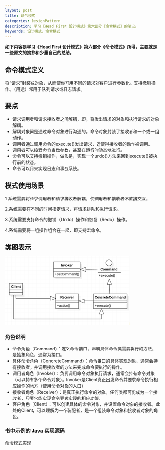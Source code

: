 ```yaml
---
layout: post
title: 命令模式
categories: DesignPattern
description: 学习《Head First 设计模式》第六部分《命令模式》的笔记。
keywords: 设计模式，命令模式
---
```


**如下内容是学习《Head First 设计模式》第六部分《命令模式》所得，主要就是一些原文的摘抄和少量自己的总结。**

## 命令模式定义
将“请求”封装成对象，从而使你可用不同的请求对客户进行参数化。支持撤销操作。（用途）常用于队列请求或日志请求。

## 要点
* 请求调用者和请求接收者之间解耦，即，将发出请求的对象和执行请求的对象解耦。
* 解耦对象间是通过命令对象进行沟通的。命令对象封装了接收者和一个或一组动作。
* 调用者通过调用命令的execute()发出请求，这使得接收者的动作被调用。
* 调用者可以接受命令当做参数，甚至在运行时动态地进行。
* 命令可以支持撤销操作，做法是，实现一个undo()方法来回到execute()被执行前的状态。
* 命令可以用来实现日志和事务系统。

## 模式使用场景
 
1.系统需要将请求调用者和请求接收者解耦，使调用者和接收者不直接交互。

2.系统需要在不同的时间指定请求，将请求排队和执行请求。

3.系统需要支持命令的撤销（Undo）操作和恢复（Redo）操作。

4.系统需要将一组操作组合在一起，即支持宏命令。

## 类图表示
<img src="/images/posts/designpattern/CommandPattern.png" width="80%" alt="Command  Pattern UML Class Diagram"/>

### 角色说明
* 命令角色（Command）：定义命令接口，声明具体命令类需要执行的方法。是抽象角色，通常为接口。
* 具体命令角色（ConcreteCommand）：命令接口的具体实现对象，通常会持有接收者，并调用接收者的方法来完成命令要执行的操作。
* 调用者角色（Invoker）：负责调用命令对象执行请求，通常会持有命令对象（可以持有多个命令对象）。Invoker是Client真正出发命令并要求命令执行相应操作的地方（使用命令对象的入口）
* 接收者角色（Receiver）：是真正执行命令的对象。任何类都可能成为一个接收者，只要它能实现命令要求实现的相应功能。
* 客户角色（Client）：可以创建具体的命令对象，并设置命令对象的接收者。此处的Client，可以理解为一个装配者，是一个组装命令对象和接收者对象的角色。


### 书中示例的 Java 实现源码
[命令模式实现](https://github.com/qihouying/design-pattern/tree/master/src/main/java/com/design/pattern/command)
